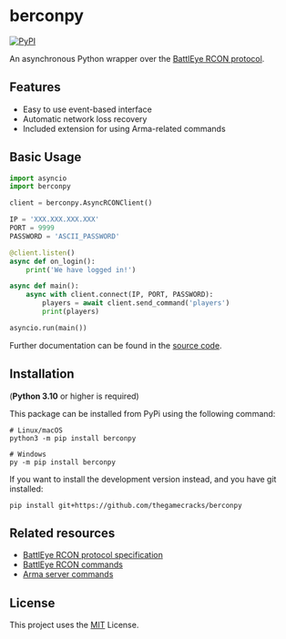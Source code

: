 # berconpy

[![PyPI](https://img.shields.io/pypi/v/berconpy?label=View%20on%20pypi&style=flat-square)](https://pypi.org/project/berconpy/)

An asynchronous Python wrapper over the
[BattlEye RCON protocol][1].

## Features

- Easy to use event-based interface
- Automatic network loss recovery
- Included extension for using Arma-related commands

## Basic Usage

```py
import asyncio
import berconpy

client = berconpy.AsyncRCONClient()

IP = 'XXX.XXX.XXX.XXX'
PORT = 9999
PASSWORD = 'ASCII_PASSWORD'

@client.listen()
async def on_login():
    print('We have logged in!')

async def main():
    async with client.connect(IP, PORT, PASSWORD):
        players = await client.send_command('players')
        print(players)

asyncio.run(main())
```

Further documentation can be found in the [source code][2].

## Installation

(**Python 3.10** or higher is required)

This package can be installed from PyPi using the following command:

```
# Linux/macOS
python3 -m pip install berconpy

# Windows
py -m pip install berconpy
```

If you want to install the development version instead, and you have git installed:

```
pip install git+https://github.com/thegamecracks/berconpy
```

## Related resources

- [BattlEye RCON protocol specification][1]
- [BattlEye RCON commands](https://www.battleye.com/support/documentation/)
- [Arma server commands](https://community.bistudio.com/wiki/Multiplayer_Server_Commands)

## License

This project uses the [MIT](LICENSE) License.

[1]: https://www.battleye.com/downloads/BERConProtocol.txt
[2]: https://github.com/thegamecracks/berconpy/blob/main/src/berconpy/client.py
